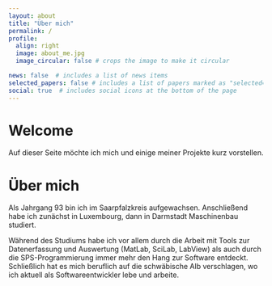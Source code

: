 ```yaml
---
layout: about
title: "Über mich"
permalink: /
profile:
  align: right
  image: about_me.jpg
  image_circular: false # crops the image to make it circular

news: false  # includes a list of news items
selected_papers: false # includes a list of papers marked as "selected={true}"
social: true  # includes social icons at the bottom of the page
---
```


# Welcome

Auf dieser Seite möchte ich mich und einige meiner Projekte kurz vorstellen.

# Über mich

Als Jahrgang 93 bin ich im Saarpfalzkreis aufgewachsen.
Anschließend habe ich zunächst in Luxembourg, dann in Darmstadt Maschinenbau studiert.

Während des Studiums habe ich vor allem durch die Arbeit mit Tools zur Datenerfassung und Auswertung (MatLab, SciLab, LabView) als auch durch die SPS-Programmierung immer mehr den Hang zur Software entdeckt.
Schließlich hat es mich beruflich auf die schwäbische Alb verschlagen, wo ich aktuell als Softwareentwickler lebe und arbeite.
